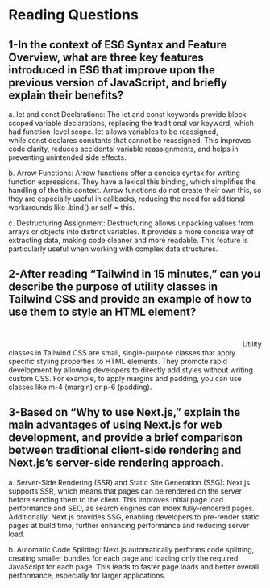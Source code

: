 # Reading Questions

## 1-In the context of ES6 Syntax and Feature Overview, what are three key features introduced in ES6 that improve upon the previous version of JavaScript, and briefly explain their benefits?

a. let and const Declarations: The let and const keywords provide block-scoped variable declarations, replacing the traditional var keyword, which had function-level scope. let allows variables to be reassigned, while const declares constants that cannot be reassigned. This improves code clarity, reduces accidental variable reassignments, and helps in preventing unintended side effects.

b. Arrow Functions: Arrow functions offer a concise syntax for writing function expressions. They have a lexical this binding, which simplifies the handling of the this context. Arrow functions do not create their own this, so they are especially useful in callbacks, reducing the need for additional workarounds like .bind() or self = this.

c. Destructuring Assignment: Destructuring allows unpacking values from arrays or objects into distinct variables. It provides a more concise way of extracting data, making code cleaner and more readable. This feature is particularly useful when working with complex data structures.

## 2-After reading “Tailwind in 15 minutes,” can you describe the purpose of utility classes in Tailwind CSS and provide an example of how to use them to style an HTML element?                                                                                                                    
                                                                                                                      Utility classes in Tailwind CSS are small, single-purpose classes that apply specific styling properties to HTML elements. They promote rapid development by allowing developers to directly add styles without writing custom CSS. For example, to apply margins and padding, you can use classes like m-4 (margin) or p-6 (padding).

## 3-Based on “Why to use Next.js,” explain the main advantages of using Next.js for web development, and provide a brief comparison between traditional client-side rendering and Next.js’s server-side rendering approach.

a. Server-Side Rendering (SSR) and Static Site Generation (SSG): Next.js supports SSR, which means that pages can be rendered on the server before sending them to the client. This improves initial page load performance and SEO, as search engines can index fully-rendered pages. Additionally, Next.js provides SSG, enabling developers to pre-render static pages at build time, further enhancing performance and reducing server load.

b. Automatic Code Splitting: Next.js automatically performs code splitting, creating smaller bundles for each page and loading only the required JavaScript for each page. This leads to faster page loads and better overall performance, especially for larger applications.                                                      